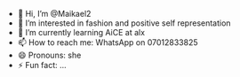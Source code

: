 - 👋 Hi, I’m @Maikael2
- 👀 I’m interested in fashion and positive self representation 
- 🌱 I’m currently learning AiCE at alx
- 📫 How to reach me: WhatsApp on 07012833825
- 😄 Pronouns: she
- ⚡ Fun fact: ...

<!---
Maikael2/Maikael2 is a ✨ special ✨ repository because its `README.md` (this file) appears on your GitHub profile.
You can click the Preview link to take a look at your changes.
--->
